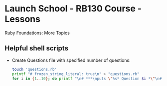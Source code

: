 # Launch School - RB130 Course - Lessons

Ruby Foundations: More Topics

## Helpful shell scripts

- Create Questions file with specified number of questions:

  ```bash
  touch 'questions.rb'
  printf "# frozen_string_literal: true\n" > "questions.rb"
  for i in {1..10}; do printf "\n# ***\nputs \"%s* Question $i *\"\n# ...\n" "\n" >> "questions.rb"; done
  ```
